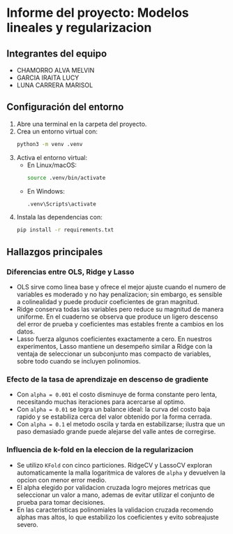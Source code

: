 # Informe del proyecto: Modelos lineales y regularizacion

## Integrantes del equipo
- CHAMORRO ALVA MELVIN
- GARCIA IRAITA LUCY 
- LUNA CARRERA MARISOL

## Configuración del entorno

1. Abre una terminal en la carpeta del proyecto.
2. Crea un entorno virtual con:
    ```bash
    python3 -m venv .venv
    ```
3. Activa el entorno virtual:
    - En Linux/macOS:
      ```bash
      source .venv/bin/activate
      ```
    - En Windows:
      ```bash
      .venv\Scripts\activate
      ```
4. Instala las dependencias con:
    ```bash
    pip install -r requirements.txt
    ```
## Hallazgos principales

### Diferencias entre OLS, Ridge y Lasso
- OLS sirve como linea base y ofrece el mejor ajuste cuando el numero de variables es moderado y no hay penalizacion; sin embargo, es sensible a colinealidad y puede producir coeficientes de gran magnitud.
- Ridge conserva todas las variables pero reduce su magnitud de manera uniforme. En el cuaderno se observa que produce un ligero descenso del error de prueba y coeficientes mas estables frente a cambios en los datos.
- Lasso fuerza algunos coeficientes exactamente a cero. En nuestros experimentos, Lasso mantiene un desempeño similar a Ridge con la ventaja de seleccionar un subconjunto mas compacto de variables, sobre todo cuando se incluyen polinomios.

### Efecto de la tasa de aprendizaje en descenso de gradiente
- Con `alpha = 0.001` el costo disminuye de forma constante pero lenta, necesitando muchas iteraciones para acercarse al optimo.
- Con `alpha = 0.01` se logra un balance ideal: la curva del costo baja rapido y se estabiliza cerca del valor obtenido por la forma cerrada.
- Con `alpha = 0.1` el metodo oscila y tarda en estabilizarse; ilustra que un paso demasiado grande puede alejarse del valle antes de corregirse.

### Influencia de k-fold en la eleccion de la regularizacion
- Se utilizo `KFold` con cinco particiones. RidgeCV y LassoCV exploran automaticamente la malla logaritmica de valores de `alpha` y devuelven la opcion con menor error medio.
- El alpha elegido por validacion cruzada logro mejores metricas que seleccionar un valor a mano, ademas de evitar utilizar el conjunto de prueba para tomar decisiones.
- En las caracteristicas polinomiales la validacion cruzada recomendo alphas mas altos, lo que estabilizo los coeficientes y evito sobreajuste severo.

